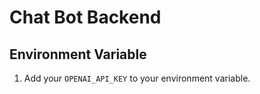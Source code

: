# Chat Bot Backend

## Environment Variable

1. Add your `OPENAI_API_KEY` to your environment variable.